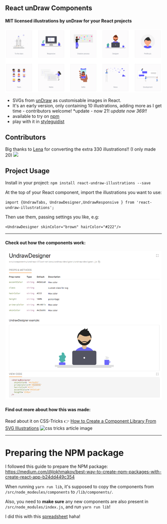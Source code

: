 ## React unDraw Components


#### MIT licensed illustrations by unDraw for your React projects
![unDraw screenshot](readme.png)

* SVGs from [unDraw](https://undraw.co/) as customisable images in React.  
* It's an early version, only containing 10 illustrations, adding more as I get time - contributors welcome! *update - now 21! *update now 369!!*
* available to try on [npm](https://www.npmjs.com/package/react-undraw-illustrations)
* play with it in [styleguidist](https://graemefulton.github.io)

## Contributors

Big thanks to [Lena](https://twitter.com/venablena) for converting the extra 330 illustrations!! (I only made 20) 
<img width="600px" src="https://s3-us-west-1.amazonaws.com/tinify-bucket/prototypr/Screen+Shot+2018-10-08+at+23.38.46.png"/>

## Project Usage
Install in your project: `npm install react-undraw-illustrations --save`

At the top of your React component, import the illustrations you want to use:

`import {UndrawTabs, UndrawDesigner,UndrawResponsive } from 'react-undraw-illustrations';`

Then use them, passing settings you like, e.g:

`<UndrawDesigner skinColor="brown" hairColor="#222"/>`

<hr>

#### Check out how the components work:

![styleguidist animation](readme.gif)

#### Find out more about how this was made:

Read about it on CSS-Tricks 👉 [How to Create a Component Library From SVG Illustrations](https://css-tricks.com/how-to-create-a-component-library-from-svg-illustrations/)
![css tricks article image](https://res.cloudinary.com/css-tricks/image/upload/c_scale,w_1000,f_auto,q_auto/v1522886582/react-svg-component-library-5_skzbmh.jpg)

---

# Preparing the NPM package

I followed this guide to prepare the NPM package: https://medium.com/@lokhmakov/best-way-to-create-npm-packages-with-create-react-app-b24dd449c354

When running `yarn run lib`, it's supposed to copy the components from `/src/node_modeules/components` to `/lib/components/`.

Also, you need to **make sure** any new components are also present in `/src/node_modules/index.js`, and run `yarn run lib`!

I did this with this [spreadsheet](https://docs.google.com/spreadsheets/d/1RFosgYpt4JHZgg7JMnISlz8c9Q8CxrGVubJC6VKnZQY/edit?usp=sharing) haha!
